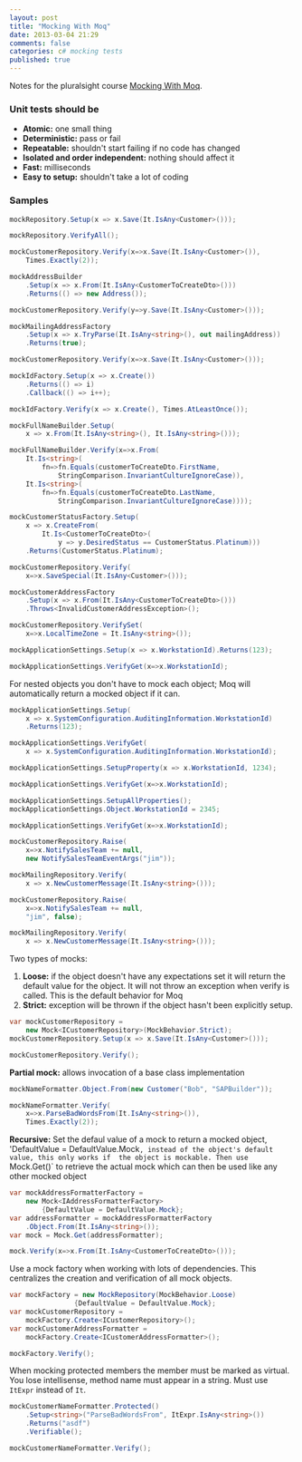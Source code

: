 ```yaml
---
layout: post
title: "Mocking With Moq"
date: 2013-03-04 21:29
comments: false
categories: c# mocking tests
published: true
---
```


Notes for the pluralsight course [Mocking With Moq](http://pluralsight.com/training/Courses/TableOfContents/mocking-with-moq).

### Unit tests should be ###

- **Atomic:** one small thing
- **Deterministic:** pass or fail
- **Repeatable:** shouldn't start failing if no code has changed
- **Isolated and order independent:** nothing should affect it
- **Fast:** milliseconds
- **Easy to setup:** shouldn't take a lot of coding

### Samples ###

``` c# Verify a method is called
mockRepository.Setup(x => x.Save(It.IsAny<Customer>()));

mockRepository.VerifyAll();
```

``` c# Verify a method was called n times
mockCustomerRepository.Verify(x=>x.Save(It.IsAny<Customer>()),
	Times.Exactly(2));
```

``` c# Mock return a value
mockAddressBuilder
	.Setup(x => x.From(It.IsAny<CustomerToCreateDto>()))
	.Returns(() => new Address());

mockCustomerRepository.Verify(y=>y.Save(It.IsAny<Customer>()));
```

``` c# Using an out parameter
mockMailingAddressFactory
	.Setup(x => x.TryParse(It.IsAny<string>(), out mailingAddress))
	.Returns(true);

mockCustomerRepository.Verify(x=>x.Save(It.IsAny<Customer>()));
```

``` c# Change the return value after each call to the mocked member
mockIdFactory.Setup(x => x.Create())
	.Returns(() => i)
	.Callback(() => i++);

mockIdFactory.Verify(x => x.Create(), Times.AtLeastOnce());
```

``` c# Verify the arguments passed to the mocked method are as expected
mockFullNameBuilder.Setup(
	x => x.From(It.IsAny<string>(), It.IsAny<string>()));

mockFullNameBuilder.Verify(x=>x.From(
	It.Is<string>(
		fn=>fn.Equals(customerToCreateDto.FirstName,
			StringComparison.InvariantCultureIgnoreCase)),
	It.Is<string>(
		fn=>fn.Equals(customerToCreateDto.LastName,
			StringComparison.InvariantCultureIgnoreCase))));
```

``` c# Conditionally return a value, control code flow
mockCustomerStatusFactory.Setup(
	x => x.CreateFrom(
		It.Is<CustomerToCreateDto>(
			y => y.DesiredStatus == CustomerStatus.Platinum)))
	.Returns(CustomerStatus.Platinum);

mockCustomerRepository.Verify(
	x=>x.SaveSpecial(It.IsAny<Customer>()));
```

``` c# Throw an exception
mockCustomerAddressFactory
	.Setup(x => x.From(It.IsAny<CustomerToCreateDto>()))
	.Throws<InvalidCustomerAddressException>();
```

``` c# Verify a setter has been set
mockCustomerRepository.VerifySet(
	x=>x.LocalTimeZone = It.IsAny<string>());
```

``` c# Verify a getter has been called
mockApplicationSettings.Setup(x => x.WorkstationId).Returns(123);

mockApplicationSettings.VerifyGet(x=>x.WorkstationId);
```
For nested objects you don't have to mock each object; Moq will automatically return a mocked object if it can.

``` c# Recursive/nested properties, Moq realizes each is mockable and so will return a mock for each
mockApplicationSettings.Setup(
	x => x.SystemConfiguration.AuditingInformation.WorkstationId)
	.Returns(123);

mockApplicationSettings.VerifyGet(
	x => x.SystemConfiguration.AuditingInformation.WorkstationId);
```

``` c# Stub a property
mockApplicationSettings.SetupProperty(x => x.WorkstationId, 1234);

mockApplicationSettings.VerifyGet(x=>x.WorkstationId);
```

``` c# Stub all properties
mockApplicationSettings.SetupAllProperties();
mockApplicationSettings.Object.WorkstationId = 2345;

mockApplicationSettings.VerifyGet(x=>x.WorkstationId);
```

``` c# Event
mockCustomerRepository.Raise(
	x=>x.NotifySalesTeam += null,
	new NotifySalesTeamEventArgs("jim"));

mockMailingRepository.Verify(
	x => x.NewCustomerMessage(It.IsAny<string>()));
```

``` c# Custom event
mockCustomerRepository.Raise(
	x=>x.NotifySalesTeam += null,
	"jim", false);

mockMailingRepository.Verify(
	x => x.NewCustomerMessage(It.IsAny<string>()));
```

Two types of mocks:

1. **Loose:** if the object doesn't have any expectations set it will return the default value for the object. It will not throw an exception when verify is called. This is the default behavior for Moq
2. **Strict:** exception will be thrown if the object hasn't been explicitly setup.

``` c# Strict mock behavior
var mockCustomerRepository = 
	new Mock<ICustomerRepository>(MockBehavior.Strict);
mockCustomerRepository.Setup(x => x.Save(It.IsAny<Customer>()));

mockCustomerRepository.Verify();
```

**Partial mock:** allows invocation of a base class implementation

``` c# Mock the SUT when working with a base class
mockNameFormatter.Object.From(new Customer("Bob", "SAPBuilder"));

mockNameFormatter.Verify(
	x=>x.ParseBadWordsFrom(It.IsAny<string>()),
	Times.Exactly(2));
```

**Recursive:** Set the defaul value of a mock to return a mocked object, 'DefaultValue = DefaultValue.Mock`, instead of the object's default value, this only works if  the object is mockable. Then use `Mock.Get()` to retrieve the actual mock which can then be used like any other mocked object

``` c# Recursive mock
var mockAddressFormatterFactory = 
	new Mock<IAddressFormatterFactory> 
		{DefaultValue = DefaultValue.Mock};
var addressFormatter = mockAddressFormatterFactory
	.Object.From(It.IsAny<string>());
var mock = Mock.Get(addressFormatter);

mock.Verify(x=>x.From(It.IsAny<CustomerToCreateDto>()));
```
Use a mock factory when working with lots of dependencies. This centralizes the creation and verification of all mock objects.

``` c# Mock factory
var mockFactory = new MockRepository(MockBehavior.Loose) 
				{DefaultValue = DefaultValue.Mock};
var mockCustomerRepository = 
	mockFactory.Create<ICustomerRepository>();
var mockCustomerAddressFormatter = 
	mockFactory.Create<ICustomerAddressFormatter>();

mockFactory.Verify();
```

When mocking protected members the member must be marked as virtual. You lose intellisense, method name must appear in a string. Must use `ItExpr` instead of `It`.

``` c# Protected members
mockCustomerNameFormatter.Protected()
	.Setup<string>("ParseBadWordsFrom", ItExpr.IsAny<string>())
	.Returns("asdf")
	.Verifiable();

mockCustomerNameFormatter.Verify();
```
